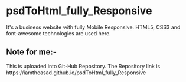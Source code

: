 # psdToHtml_fully_Responsive

It's a business website with fully Mobile Responsive. HTML5, CSS3 and font-awesome technologies are used here.


<h2> Note for me:- </h2> This is uploaded into Git-Hub Repository. The Repository link is  https://iamtheasad.github.io/psdToHtml_fully_Responsive 
